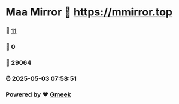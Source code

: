 # Maa Mirror :link: https://mmirror.top 
### :page_facing_up: [11](https://mmirror.top/tag.html) 
### :speech_balloon: 0 
### :hibiscus: 29064 
### :alarm_clock: 2025-05-03 07:58:51 
### Powered by :heart: [Gmeek](https://github.com/Meekdai/Gmeek)
